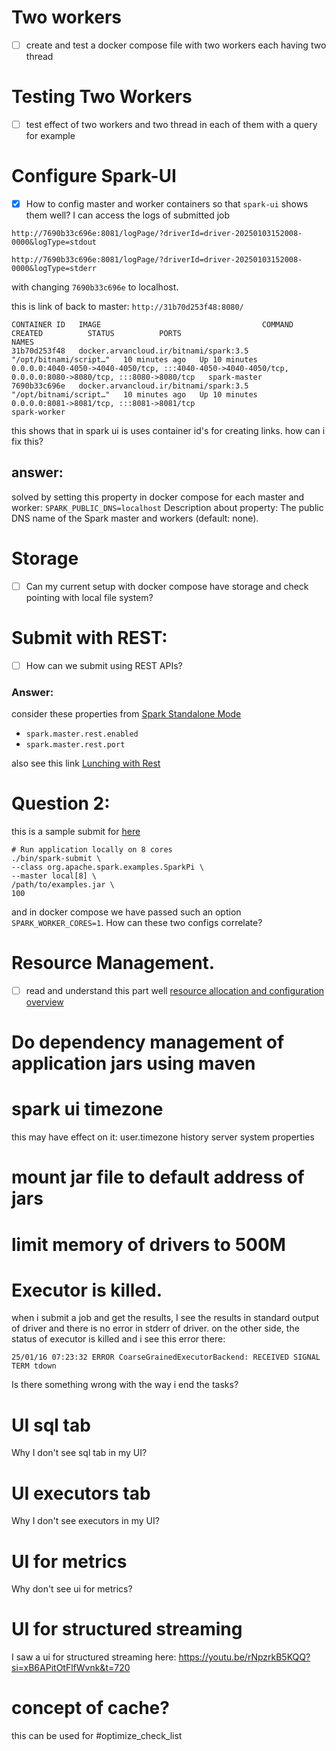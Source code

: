 # Two workers
- [ ] create and test a docker compose file with two workers each having two thread
# Testing Two Workers
- [ ] test effect of two workers and two thread in each of them with a query for example
# Configure Spark-UI
- [x] How to config master and worker containers so that `spark-ui` shows them well?
I can access the logs of submitted job

`http://7690b33c696e:8081/logPage/?driverId=driver-20250103152008-0000&logType=stdout`

`http://7690b33c696e:8081/logPage/?driverId=driver-20250103152008-0000&logType=stderr`

with changing  `7690b33c696e` to localhost.

this is link of back to master:
`http://31b70d253f48:8080/`

```text
CONTAINER ID   IMAGE                                    COMMAND                  CREATED          STATUS          PORTS                                                                                                      NAMES
31b70d253f48   docker.arvancloud.ir/bitnami/spark:3.5   "/opt/bitnami/script…"   10 minutes ago   Up 10 minutes   0.0.0.0:4040-4050->4040-4050/tcp, :::4040-4050->4040-4050/tcp, 0.0.0.0:8080->8080/tcp, :::8080->8080/tcp   spark-master
7690b33c696e   docker.arvancloud.ir/bitnami/spark:3.5   "/opt/bitnami/script…"   10 minutes ago   Up 10 minutes   0.0.0.0:8081->8081/tcp, :::8081->8081/tcp                                                                  spark-worker
```
this shows that in spark ui is uses container id's for creating links. how can i fix this?

## answer:
solved by setting this property in docker compose for each master and worker: `SPARK_PUBLIC_DNS=localhost`
Description about property:
The public DNS name of the Spark master and workers (default: none).

# Storage
- [ ] Can my current setup with docker compose have storage and check pointing with local file system?

# Submit with REST:
- [ ] How can we submit using REST APIs?

### Answer:
consider these properties from [Spark Standalone Mode](https://spark.apache.org/docs/3.5.4/spark-standalone.html)

- `spark.master.rest.enabled`
- `spark.master.rest.port`

also see this link [Lunching with Rest](https://spark.apache.org/docs/3.5.4/spark-standalone.html#rest-api)

# Question 2:
this is a sample submit for [here](https://spark.apache.org/docs/3.5.4/submitting-applications.html#launching-applications-with-spark-submit)
```shell
# Run application locally on 8 cores
./bin/spark-submit \
--class org.apache.spark.examples.SparkPi \
--master local[8] \
/path/to/examples.jar \
100
```
and in docker compose we have passed such an option `SPARK_WORKER_CORES=1`. How can these two configs correlate?

# Resource Management.
- [ ] read and understand this part well [resource allocation and configuration overview](https://spark.apache.org/docs/3.5.4/spark-standalone.html#resource-allocation-and-configuration-overview)

# Do dependency management of application jars using maven

# spark ui timezone
this may have effect on it:
user.timezone history server system properties

# mount jar file to default address of jars

# limit memory of drivers to 500M

# Executor is killed.
when i submit a job and get the results, I see the results in standard output of driver and there is no error
in stderr of driver. on the other side, the status of executor is killed and i see this error there:

`25/01/16 07:23:32 ERROR CoarseGrainedExecutorBackend: RECEIVED SIGNAL TERM tdown`

Is there something wrong with the way i end the tasks?

# UI sql tab
Why I don't see sql tab in my UI?

# UI executors tab
Why I don't see executors in my UI?

# UI for metrics
Why  don't see ui for metrics?

# UI for structured streaming
I saw a ui for structured streaming here: https://youtu.be/rNpzrkB5KQQ?si=xB6APitOtFlfWvnk&t=720

# concept of cache? 
this can be used for #optimize_check_list

